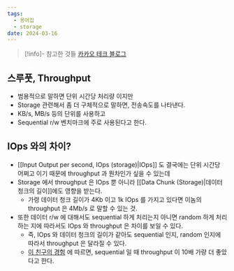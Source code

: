 ```yaml
---
tags:
  - 용어집
  - storage
date: 2024-03-16
---
```

> [!info]- 참고한 것들
> [카카오 테크 블로그](https://tech.kakao.com/2016/07/14/coding-for-ssd-part-2)

## 스루풋, Throughput

- 범용적으로 말하면 단위 시간당 처리량 이지만
- Storage 관련해서 좀 더 구체적으로 말하면, 전송속도를 나타낸다.
- KB/s, MB/s 등의 단위를 사용하고
- Sequential r/w 벤치마크에 주로 사용된다고 한다.

## IOps 와의 차이?

- [[Input Output per second, IOps (storage)|IOps]] 도 결국에는 단위 시간당 어쩌고 이기 때문에 throughput 과 뭔차인가 싶을 수 있는데
- Storage 에서 throughput 은 IOps 뿐 아니라 [[Data Chunk (Storage)|데이터 청크의 길이]]에도 영향을 받는다.
	- 가령 데이터 청크 길이가 4Kb 이고 1k IOps 를 가지고 있다면 이놈의 throughput 은 4Mb/s 로 말할 수 있는 것.
- 또한 데이터 r/w 에 대해서도 sequential 하게 처리는지 아니면 random 하게 처리하는 지에 따라서도 IOps 와 throughput 은 차이를 보일 수 있다.
	- 즉, IOps 와 데이터 청크의 길이가 같아도 sequential 인지, random 인지에 따라서 throughput 은 달라질 수 있다.
	- [이 친구의 경험](https://codecapsule.com/2014/02/12/coding-for-ssds-part-2-architecture-of-an-ssd-and-benchmarking/) 에 따르면, sequential 일 때 throughput 이 10배 가량 더 좋았다고 한다.